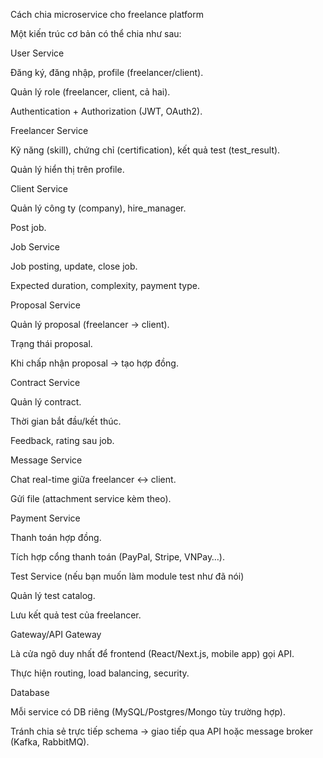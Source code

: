 Cách chia microservice cho freelance platform

Một kiến trúc cơ bản có thể chia như sau:

User Service

Đăng ký, đăng nhập, profile (freelancer/client).

Quản lý role (freelancer, client, cả hai).

Authentication + Authorization (JWT, OAuth2).

Freelancer Service

Kỹ năng (skill), chứng chỉ (certification), kết quả test (test_result).

Quản lý hiển thị trên profile.

Client Service

Quản lý công ty (company), hire_manager.

Post job.

Job Service

Job posting, update, close job.

Expected duration, complexity, payment type.

Proposal Service

Quản lý proposal (freelancer → client).

Trạng thái proposal.

Khi chấp nhận proposal → tạo hợp đồng.

Contract Service

Quản lý contract.

Thời gian bắt đầu/kết thúc.

Feedback, rating sau job.

Message Service

Chat real-time giữa freelancer ↔ client.

Gửi file (attachment service kèm theo).

Payment Service

Thanh toán hợp đồng.

Tích hợp cổng thanh toán (PayPal, Stripe, VNPay…).

Test Service (nếu bạn muốn làm module test như đã nói)

Quản lý test catalog.

Lưu kết quả test của freelancer.

Gateway/API Gateway

Là cửa ngõ duy nhất để frontend (React/Next.js, mobile app) gọi API.

Thực hiện routing, load balancing, security.

Database

Mỗi service có DB riêng (MySQL/Postgres/Mongo tùy trường hợp).

Tránh chia sẻ trực tiếp schema → giao tiếp qua API hoặc message broker (Kafka, RabbitMQ).
